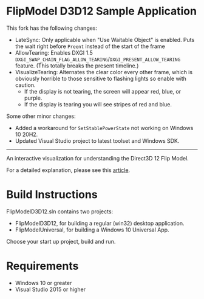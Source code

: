 FlipModel D3D12 Sample Application
======================================================

This fork has the following changes:

* LateSync: Only applicable when "Use Waitable Object" is enabled. Puts the wait right before `Preent` instead of the start of the frame
* AllowTearing: Enables DXGI 1.5 `DXGI_SWAP_CHAIN_FLAG_ALLOW_TEARING`/`DXGI_PRESENT_ALLOW_TEARING` feature. (This totally breaks the present timeline.)
* VisualizeTearing: Alternates the clear color every other frame, which is obviously horrible to those sensitive to flashing lights so enable with caution.
  * If the display is not tearing, the screen will appear red, blue, or purple.
  * If the display is tearing you will see stripes of red and blue.

Some other minor changes:

* Added a workaround for `SetStablePowerState` not working on Windows 10 20H2.
* Updated Visual Studio project to latest toolset and Windows SDK.

--------------------

An interactive visualization for understanding the Direct3D 12 Flip Model.

For a detailed explanation, please see this [article](https://software.intel.com/en-us/articles/sample-application-for-direct3d-12-flip-model-swap-chains).

Build Instructions
==================
FlipModelD3D12.sln contains two projects:
- FlipModelD3D12, for building a regular (win32) desktop application.
- FlipModelUniversal, for building a Windows 10 Universal App.

Choose your start up project, build and run.

Requirements
============
- Windows 10 or greater
- Visual Studio 2015 or higher


 
